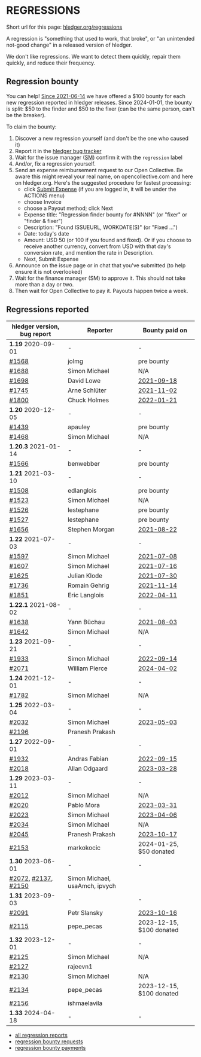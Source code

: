 # REGRESSIONS

<div class=pagetoc>

<!-- toc -->
</div>

Short url for this page: [hledger.org/regressions](https://hledger.org/regressions)

A regression is "something that used to work, that broke", or "an unintended not-good change"
in a released version of hledger.

We don't like regressions. We want to detect them quickly, repair them quickly, and reduce their frequency.

## Regression bounty

You can help!
[Since 2021-06-14](https://github.com/simonmichael/hledger/issues/1570) we have offered a $100 bounty for each new regression reported in hledger releases.
Since 2024-01-01, the bounty is split: $50 to the finder and $50 to the fixer (can be the same person, can't be the breaker).

To claim the bounty:

1. Discover a new regression yourself (and don't be the one who caused it)
2. Report it in the [hledger bug tracker](http://bugs.hledger.org)
3. Wait for the issue manager ([SM](https://joyful.com)) confirm it with the `regression` label
4. And/or, fix a regression yourself.
5. Send an expense reimbursement request to our Open Collective. 
   Be aware this might reveal your real name, on opencollective.com and here on hledger.org.
   Here's the suggested procedure for fastest processing:
   - click [Submit Expense](https://opencollective.com/hledger/expenses/new)  (if you are logged in, it will be under the ACTIONS menu) 
   - choose Invoice
   - choose a Payout method; click Next
   - Expense title: "Regression finder bounty for #NNNN" (or "fixer" or "finder & fixer")
   - Description: "Found ISSUEURL, WORKDATE(S)" (or "Fixed ...")
   - Date: today's date
   - Amount: USD 50 (or 100 if you found and fixed).
     Or if you choose to receive another currency, convert from USD with that day's conversion rate, and mention the rate in Description.
   - Next, Submit Expense
5. Announce on the issue page or in chat that you've submitted (to help ensure it is not overlooked)
6. Wait for the finance manager (SM) to approve it. This should not take more than a day or two.
7. Then wait for Open Collective to pay it. Payouts happen twice a week.

## Regressions reported

| hledger version, bug report  | Reporter        | Bounty paid on
|------------------------------|-----------------|------------------------------------------------------------------|
| **1.19** 2020-09-01          | -               | -
| [#1568]                      | jolmg           | pre bounty
| [#1688]                      | Simon Michael   | N/A
| [#1698]                      | David Lowe      | [2021-09-18](https://opencollective.com/hledger/expenses/50380)
| [#1745]                      | Arne Schlüter   | [2021-11-02](https://opencollective.com/hledger/expenses/54446)
| [#1800]                      | Chuck Holmes    | [2022-01-21](https://opencollective.com/hledger/expenses/61802)
| **1.20** 2020-12-05          | -               | -
| [#1439]                      | apauley         | pre bounty
| [#1468]                      | Simon Michael   | N/A
| **1.20.3** 2021-01-14        | -               | -
| [#1566]                      | benwebber       | pre bounty
| **1.21** 2021-03-10          | -               | -
| [#1508]                      | edlanglois      | pre bounty
| [#1523]                      | Simon Michael   | N/A
| [#1526]                      | lestephane      | pre bounty
| [#1527]                      | lestephane      | pre bounty
| [#1656]                      | Stephen Morgan  | [2021-08-22](https://opencollective.com/hledger/expenses/48246)
| **1.22** 2021-07-03          | -               | -
| [#1597]                      | Simon Michael   | [2021-07-08](https://opencollective.com/hledger/expenses/44939)
| [#1607]                      | Simon Michael   | [2021-07-16](https://opencollective.com/hledger/expenses/45547)
| [#1625]                      | Julian Klode    | [2021-07-30](https://opencollective.com/hledger/expenses/46431)
| [#1736]                      | Romain Gehrig   | [2021-11-14](https://opencollective.com/hledger/expenses/55510)
| [#1851]                      | Eric Langlois   | [2022-04-11](https://opencollective.com/hledger/expenses/72187)
| **1.22.1** 2021-08-02        | -               | -
| [#1638]                      | Yann Büchau     | [2021-08-03](https://opencollective.com/hledger/expenses/46918)
| [#1642]                      | Simon Michael   | N/A
| **1.23** 2021-09-21          | -               | -
| [#1933]                      | Simon Michael   | [2022-09-14](https://opencollective.com/hledger/expenses/95068)
| [#2071]                      | William Pierce  | [2024-04-02](https://opencollective.com/hledger/expenses/195768)
| **1.24** 2021-12-01          | -               | -
| [#1782]                      | Simon Michael   | N/A
| **1.25** 2022-03-04          | -               | -
| [#2032]                      | Simon Michael   | [2023-05-03](https://opencollective.com/hledger/expenses/137410)
| [#2196]                      | Pranesh Prakash |
| **1.27** 2022-09-01          | -               | -
| [#1932]                      | Andras Fabian   | [2022-09-15](https://opencollective.com/hledger/expenses/95112)
| [#2018]                      | Allan Odgaard   | [2023-03-28](https://opencollective.com/hledger/expenses/130591)
| **1.29** 2023-03-11          | -               | -
| [#2012]                      | Simon Michael   | N/A
| [#2020]                      | Pablo Mora      | [2023-03-31](https://opencollective.com/hledger/expenses/131350)
| [#2023]                      | Simon Michael   | [2023-04-06](https://opencollective.com/hledger/expenses/132635)
| [#2034]                      | Simon Michael   | N/A
| [#2045]                      | Pranesh Prakash | [2023-10-17](https://opencollective.com/hledger/expenses/150171)
| [#2153]                      | markokocic      | 2024-01-25, $50 donated
| **1.30** 2023-06-01          | -               | -
| [#2072], [#2137], [#2150]    | Simon Michael, usaAmch, ipvych |
| **1.31** 2023-09-03          | -               | -
| [#2091]                      | Petr Slansky    | [2023-10-16](https://opencollective.com/hledger/expenses/166632)
| [#2115]                      | pepe_pecas      | 2023-12-15, $100 donated
| **1.32** 2023-12-01          | -               | -
| [#2125]                      | Simon Michael   | N/A
| [#2127]                      | rajeevn1        |
| [#2130]                      | Simon Michael   | N/A
| [#2134]                      | pepe_pecas      | 2023-12-15, $100 donated
| [#2156]                      | ishmaelavila    |
| **1.33** 2024-04-18          | -               | -

- [all regression reports](https://bugs.hledger.org/regressions)
- [regression bounty requests](https://opencollective.com/hledger/expenses?amount=50-100)
- [regression bounty payments](https://opencollective.com/hledger/transactions?kind=EXPENSE&amount=50-100)


[#1439]: https://github.com/simonmichael/hledger/issues/1439
[#1468]: https://github.com/simonmichael/hledger/issues/1468
[#1508]: https://github.com/simonmichael/hledger/issues/1508
[#1523]: https://github.com/simonmichael/hledger/issues/1523
[#1526]: https://github.com/simonmichael/hledger/issues/1526
[#1527]: https://github.com/simonmichael/hledger/issues/1527
[#1566]: https://github.com/simonmichael/hledger/issues/1566
[#1568]: https://github.com/simonmichael/hledger/issues/1568
[#1597]: https://github.com/simonmichael/hledger/issues/1597
[#1607]: https://github.com/simonmichael/hledger/issues/1607
[#1625]: https://github.com/simonmichael/hledger/issues/1625
[#1638]: https://github.com/simonmichael/hledger/issues/1638
[#1642]: https://github.com/simonmichael/hledger/issues/1642
[#1656]: https://github.com/simonmichael/hledger/issues/1656
[#1688]: https://github.com/simonmichael/hledger/issues/1688
[#1698]: https://github.com/simonmichael/hledger/issues/1698
[#1736]: https://github.com/simonmichael/hledger/issues/1736
[#1745]: https://github.com/simonmichael/hledger/issues/1745
[#1782]: https://github.com/simonmichael/hledger/issues/1782
[#1800]: https://github.com/simonmichael/hledger/issues/1800
[#1851]: https://github.com/simonmichael/hledger/issues/1851
[#1932]: https://github.com/simonmichael/hledger/issues/1932
[#1933]: https://github.com/simonmichael/hledger/issues/1933
[#2012]: https://github.com/simonmichael/hledger/issues/2012
[#2018]: https://github.com/simonmichael/hledger/issues/2018
[#2020]: https://github.com/simonmichael/hledger/issues/2020
[#2023]: https://github.com/simonmichael/hledger/issues/2023
[#2032]: https://github.com/simonmichael/hledger/issues/2032
[#2034]: https://github.com/simonmichael/hledger/issues/2034
[#2045]: https://github.com/simonmichael/hledger/issues/2045
[#2071]: https://github.com/simonmichael/hledger/issues/2071
[#2072]: https://github.com/simonmichael/hledger/issues/2072
[#2091]: https://github.com/simonmichael/hledger/issues/2091
[#2115]: https://github.com/simonmichael/hledger/issues/2115
[#2125]: https://github.com/simonmichael/hledger/issues/2125
[#2127]: https://github.com/simonmichael/hledger/issues/2127
[#2130]: https://github.com/simonmichael/hledger/issues/2130
[#2134]: https://github.com/simonmichael/hledger/issues/2134
[#2137]: https://github.com/simonmichael/hledger/issues/2137
[#2150]: https://github.com/simonmichael/hledger/issues/2150
[#2153]: https://github.com/simonmichael/hledger/issues/2153
[#2156]: https://github.com/simonmichael/hledger/issues/2156
[#2196]: https://github.com/simonmichael/hledger/issues/2196

